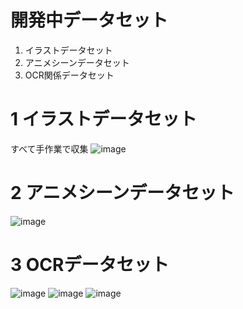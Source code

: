 # 開発中データセット
1.  イラストデータセット
2.  アニメシーンデータセット
3.  OCR関係データセット

# 1 イラストデータセット
すべて手作業で収集
![image](https://user-images.githubusercontent.com/55880071/194797233-e7842ba0-9f86-40a4-882a-f0483e055930.png)

# 2 アニメシーンデータセット
![image](https://user-images.githubusercontent.com/55880071/194797332-32a2d725-0617-490c-ad29-6c8f896fb32c.png)

# 3 OCRデータセット
![image](https://user-images.githubusercontent.com/55880071/194797430-6dec77bb-89d1-47df-ac98-d3f1ee7abea0.png)
![image](https://user-images.githubusercontent.com/55880071/194797459-43b8caf2-c4aa-4068-a88e-11235be2f401.png)
![image](https://user-images.githubusercontent.com/55880071/194797534-db9bf762-05bd-4640-989b-9b8e88f23898.png)
